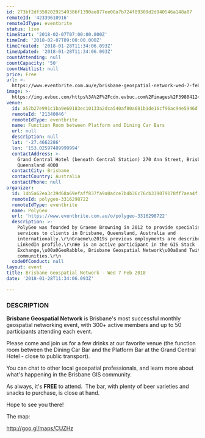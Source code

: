 ```yaml
---
id: 273bf2df35020292549386f1390ae877ee08a7b724f89309d2d940546a148a07
remoteId: '42339610916'
remoteIdType: eventbrite
status: live
timeStart: '2018-02-07T07:00:00.000Z'
timeEnd: '2018-02-07T09:00:00.000Z'
timeCreated: '2018-01-28T11:34:06.093Z'
timeUpdated: '2018-01-28T11:34:06.093Z'
countAttending: null
countCapacity: '50'
countWaitlist: null
price: Free
url: >-
  https://www.eventbrite.com.au/e/brisbane-geospatial-network-wed-7-feb-2018-tickets-42339610916?aff=ebapi
image: >-
  https://img.evbuc.com/https%3A%2F%2Fcdn.evbuc.com%2Fimages%2F39804124%2F50091581646%2F1%2Foriginal.jpg?s=e0708484e0ef215d43d744cfcdeb6e19
venue:
  id: a52b27e991c1ba9e60183ec10133a2dca540af80a681b1de16cf96ac94e5946d
  remoteId: '21340046'
  remoteIdType: eventbrite
  name: Function Room between Platform and Dining Car Bars
  url: null
  description: null
  lat: '-27.4662286'
  lon: '153.02597489999994'
  contactAddress: >-
    Grand Central Hotel (beneath Central Station) 270 Ann Street, Brisbane,
    Queensland 4000
  contactCity: Brisbane
  contactCountry: Australia
  contactPhone: null
organizer:
  id: 14b5a62ea3c39d68a69efaff837fa9a0adce7b4b36c76cb339079178ff7aea4f
  remoteId: polygeo-3316298722
  remoteIdType: eventbrite
  name: PolyGeo
  url: 'https://www.eventbrite.com.au/o/polygeo-3316298722'
  description: >-
    PolyGeo was founded by Graeme Browning in 2012 to provide specialist ArcGIS
    services to clients in Brisbane, Queensland, Australia and
    internationally.\r\nGraeme\u2019s previous employments are described in his
    LinkedIn profile.\r\nHe is an active participant in the GIS Stack
    Exchange,\u00a0GeoRabble, Brisbane Geospatial Network\u00a0and Twitter
    communities.\r\n
  codeOfConduct: null
layout: event
title: Brisbane Geospatial Network - Wed 7 Feb 2018
date: '2018-01-28T11:34:06.093Z'

---
```

<H3 CLASS="label-primary">DESCRIPTION</H3>
<DIV CLASS="has-user-generated-content js-d-read-more read-more js-read-more read-more--medium-down read-more--expanded">
<DIV CLASS="js-xd-read-more-toggle-view read-more__toggle-view">
<DIV CLASS="js-xd-read-more-contents l-mar-top-3">
<P><STRONG>Brisbane Geospatial Network</STRONG> is Brisbane's most successful monthly geospatial networking event, with 300+ active members and up to 50 participants attending each event.</P>
<P><SPAN>Please come and join us for a few drinks at our favorite venue (the function room between the Dining Car Bar and the Platform Bar at the Grand Central Hotel - close to public transport).</SPAN></P>
<P><SPAN>You can chat to other local geospatial professionals, and learn more about what's happening in the Brisbane GIS community.</SPAN></P>
<P>As always, it's <STRONG>FREE</STRONG> to attend.  The bar, with plenty of beer varieties and snacks to purchase, is close at hand.  </P>
<P>Hope to see you there!</P>
<P><SPAN>The map:</SPAN></P>
<P><A HREF="http://goo.gl/maps/CUZHz" TARGET="_blank" TITLE="Click here to see where to go" REL="noreferrer noopener nofollow noopener noreferrer nofollow">http://goo.gl/maps/CUZHz</A></P>
</DIV>
</DIV>
</DIV>
